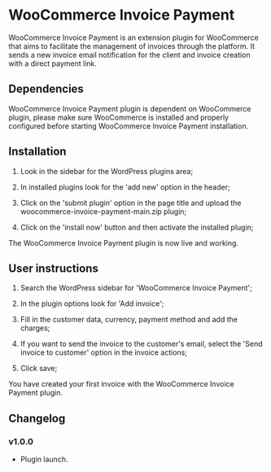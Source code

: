 # WooCommerce Invoice Payment

WooCommerce Invoice Payment is an extension plugin for WooCommerce that aims to facilitate the management of invoices through the platform. It sends a new invoice email notification for the client and invoice creation with a direct payment link.

## Dependencies

WooCommerce Invoice Payment plugin is dependent on WooCommerce plugin, please make sure WooCommerce is installed and properly configured before starting WooCommerce Invoice Payment installation.


## Installation

1) Look in the sidebar for the WordPress plugins area;

2) In installed plugins look for the 'add new' option in the header;

3) Click on the 'submit plugin' option in the page title and upload the woocommerce-invoice-payment-main.zip plugin;

4) Click on the 'install now' button and then activate the installed plugin;

The WooCommerce Invoice Payment plugin is now live and working.

## User instructions

1) Search the WordPress sidebar for 'WooCommerce Invoice Payment';

2) In the plugin options look for 'Add invoice';

3) Fill in the customer data, currency, payment method and add the charges;

4) If you want to send the invoice to the customer's email, select the 'Send invoice to customer' option in the invoice actions;

5) Click save;

You have created your first invoice with the WooCommerce Invoice Payment plugin.

## Changelog

### v1.0.0
- Plugin launch.

